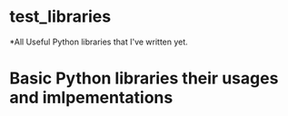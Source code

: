 # test_libraries
*All Useful Python libraries that I've written yet.
# Basic Python libraries their usages and imlpementations
